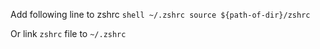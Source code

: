 Add following line to zshrc
    ```shell ~/.zshrc
    source ${path-of-dir}/zshrc
    ```
    
    
Or link `zshrc` file to `~/.zshrc`

